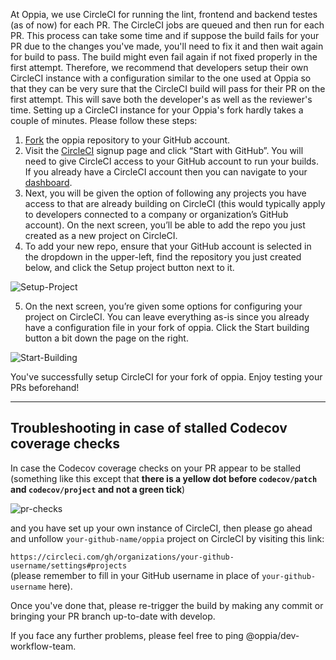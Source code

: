 At Oppia, we use CircleCI for running the lint, frontend and backend testes (as of now) for each PR. The CircleCI jobs are queued and then run for each PR. This process can take some time and if suppose the build fails for your PR due to the changes you've made, you'll need to fix it and then wait again for build to pass. The build might even fail again if not fixed properly in the first attempt.
Therefore, we recommend that developers setup their own CircleCI instance with a configuration similar to the one used at Oppia so that they can be very sure that the CircleCI build will pass for their PR on the first attempt. This will save both the developer's as well as the reviewer's time.
Setting up a CircleCI instance for your Oppia's fork hardly takes a couple of minutes. Please follow these steps:
1. [Fork](https://help.github.com/articles/fork-a-repo/) the oppia repository to your GitHub account.
2. Visit the [CircleCI](https://circleci.com/signup) signup page and click “Start with GitHub”. You will need to give CircleCI access to your GitHub account to run your builds. If you already have a CircleCI account then you can navigate to your [dashboard](https://circleci.com/dashboard).
3. Next, you will be given the option of following any projects you have access to that are already building on CircleCI (this would typically apply to developers connected to a company or organization’s GitHub account). On the next screen, you’ll be able to add the repo you just created as a new project on CircleCI.
4. To add your new repo, ensure that your GitHub account is selected in the dropdown in the upper-left, find the repository you just created below, and click the Setup project button next to it.

![Setup-Project](https://circleci.com/docs/assets/img/docs/CircleCI-add-new-project-list.png)

5. On the next screen, you’re given some options for configuring your project on CircleCI. You can leave everything as-is since you already have a configuration file in your fork of oppia. Click the Start building button a bit down the page on the right. 

![Start-Building](https://circleci.com/docs/assets/img/docs/CircleCI-2.0-start-building.png)



You've successfully setup CircleCI for your fork of oppia. Enjoy testing your PRs beforehand!


***
## Troubleshooting in case of stalled Codecov coverage checks

In case the Codecov coverage checks on your PR appear to be stalled (something like this except that **there is a yellow dot before `codecov/patch` and `codecov/project` and not a green tick**)


![pr-checks](https://user-images.githubusercontent.com/24826041/59090041-42451980-8929-11e9-8fde-1e84c3fac6ea.png)


and you have set up your own instance of CircleCI, then please go ahead and unfollow `your-github-name/oppia` project on CircleCI by visiting this link:  

`https://circleci.com/gh/organizations/your-github-username/settings#projects`  
(please remember to fill in your GitHub username in place of `your-github-username` here). 
 
Once you've done that, please re-trigger the build by making any commit or bringing your PR branch up-to-date with develop.

If you face any further problems, please feel free to ping @oppia/dev-workflow-team.
